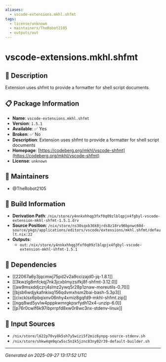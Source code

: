 ```yaml
---
aliases:
  - vscode-extensions.mkhl.shfmt
tags:
  - license/unknown
  - maintainers/TheRobot2105
  - outputs/out
---
```


# vscode-extensions.mkhl.shfmt

## 📝 Description

Extension uses shfmt to provide a formatter for shell script documents

## 📋 Package Information

- **Name**: `vscode-extensions.mkhl.shfmt`
- **Version**: `1.5.1`
- **Available**: ✅ Yes
- **Broken**: ✅ No
- **Description**: Extension uses shfmt to provide a formatter for shell script documents
- **Homepage**: [https://codeberg.org/mkhl/vscode-shfmt](https://codeberg.org/mkhl/vscode-shfmt)
- **License**: `unknown`
## 👥 Maintainers

- @TheRobot2105


## 🔧 Build Information

- **Derivation Path**: `/nix/store/y4nnkxhhqg3fxf0q09zlblqpjx4fgbyl-vscode-extension-mkhl-shfmt-1.5.1.drv`
- **Source Position**: `/nix/store/ns30sqxb36k8jrds8z18rv96bpnwc60d-source/pkgs/applications/editors/vscode/extensions/mkhl.shfmt/default.nix:22`
- **Outputs**:
  - `out`:  `/nix/store/y4nnkxhhqg3fxf0q09zlblqpjx4fgbyl-vscode-extension-mkhl-shfmt-1.5.1`

## 🔗 Dependencies

- [[22067a6y3jqcmwj75pd2v2a9ccizajd0-jq-1.8.1]]
- [[3kwzlg8mfckqj7nk3jcxblmyzsifkj8f-shfmt-3.12.0]]
- [[aw9msxddjczrj4slmz2ywq5r28p1znaw-moreutils-0.70]]
- [[bjsb6wdjykafnkixq156qdvmxhsm2bai-bash-5.3p3]]
- [[cixcklsx6pbqixnv06nhy4xmiz8gqfd9-mkhl-shfmt.zip]]
- [[ngq8wd5yvlw4pppkwmrgkpsrfydh12x4-unzip-6.0]]
- [[p76r0cwlf6k97ibprrpfd8xw0r8wc3nx-stdenv-linux]]

## 📁 Input Sources

- `/nix/store/l622p70vy8k5sh7y5wizi5f2mic6ynpg-source-stdenv.sh`
- `/nix/store/shkw4qm9qcw5sc5n1k5jznc83ny02r39-default-builder.sh`

---
*Generated on 2025-09-27 13:17:52 UTC*
